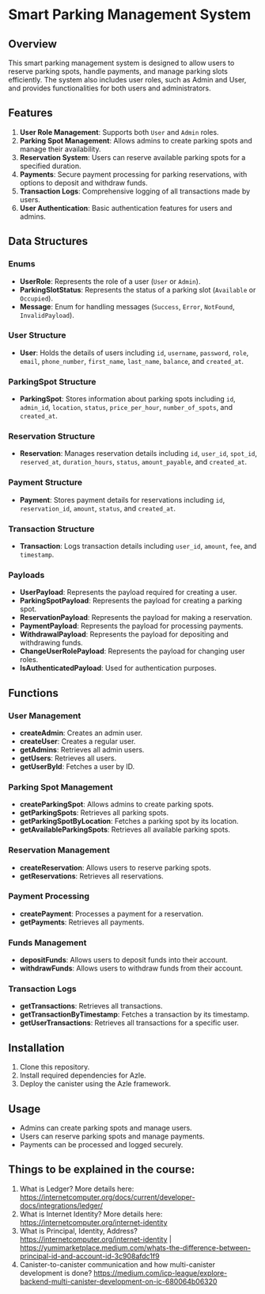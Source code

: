 # Smart Parking Management System

## Overview

This smart parking management system is designed to allow users to reserve parking spots, handle payments, and manage parking slots efficiently. The system also includes user roles, such as Admin and User, and provides functionalities for both users and administrators.

## Features

1. **User Role Management**: Supports both `User` and `Admin` roles.
2. **Parking Spot Management**: Allows admins to create parking spots and manage their availability.
3. **Reservation System**: Users can reserve available parking spots for a specified duration.
4. **Payments**: Secure payment processing for parking reservations, with options to deposit and withdraw funds.
5. **Transaction Logs**: Comprehensive logging of all transactions made by users.
6. **User Authentication**: Basic authentication features for users and admins.

## Data Structures

### Enums

- **UserRole**: Represents the role of a user (`User` or `Admin`).
- **ParkingSlotStatus**: Represents the status of a parking slot (`Available` or `Occupied`).
- **Message**: Enum for handling messages (`Success`, `Error`, `NotFound`, `InvalidPayload`).

### User Structure

- **User**: Holds the details of users including `id`, `username`, `password`, `role`, `email`, `phone_number`, `first_name`, `last_name`, `balance`, and `created_at`.

### ParkingSpot Structure

- **ParkingSpot**: Stores information about parking spots including `id`, `admin_id`, `location`, `status`, `price_per_hour`, `number_of_spots`, and `created_at`.

### Reservation Structure

- **Reservation**: Manages reservation details including `id`, `user_id`, `spot_id`, `reserved_at`, `duration_hours`, `status`, `amount_payable`, and `created_at`.

### Payment Structure

- **Payment**: Stores payment details for reservations including `id`, `reservation_id`, `amount`, `status`, and `created_at`.

### Transaction Structure

- **Transaction**: Logs transaction details including `user_id`, `amount`, `fee`, and `timestamp`.

### Payloads

- **UserPayload**: Represents the payload required for creating a user.
- **ParkingSpotPayload**: Represents the payload for creating a parking spot.
- **ReservationPayload**: Represents the payload for making a reservation.
- **PaymentPayload**: Represents the payload for processing payments.
- **WithdrawalPayload**: Represents the payload for depositing and withdrawing funds.
- **ChangeUserRolePayload**: Represents the payload for changing user roles.
- **IsAuthenticatedPayload**: Used for authentication purposes.

## Functions

### User Management

- **createAdmin**: Creates an admin user.
- **createUser**: Creates a regular user.
- **getAdmins**: Retrieves all admin users.
- **getUsers**: Retrieves all users.
- **getUserById**: Fetches a user by ID.

### Parking Spot Management

- **createParkingSpot**: Allows admins to create parking spots.
- **getParkingSpots**: Retrieves all parking spots.
- **getParkingSpotByLocation**: Fetches a parking spot by its location.
- **getAvailableParkingSpots**: Retrieves all available parking spots.

### Reservation Management

- **createReservation**: Allows users to reserve parking spots.
- **getReservations**: Retrieves all reservations.

### Payment Processing

- **createPayment**: Processes a payment for a reservation.
- **getPayments**: Retrieves all payments.

### Funds Management

- **depositFunds**: Allows users to deposit funds into their account.
- **withdrawFunds**: Allows users to withdraw funds from their account.

### Transaction Logs

- **getTransactions**: Retrieves all transactions.
- **getTransactionByTimestamp**: Fetches a transaction by its timestamp.
- **getUserTransactions**: Retrieves all transactions for a specific user.

## Installation

1. Clone this repository.
2. Install required dependencies for Azle.
3. Deploy the canister using the Azle framework.

## Usage

- Admins can create parking spots and manage users.
- Users can reserve parking spots and manage payments.
- Payments can be processed and logged securely.

## Things to be explained in the course:

1. What is Ledger? More details here: https://internetcomputer.org/docs/current/developer-docs/integrations/ledger/
2. What is Internet Identity? More details here: https://internetcomputer.org/internet-identity
3. What is Principal, Identity, Address? https://internetcomputer.org/internet-identity | https://yumimarketplace.medium.com/whats-the-difference-between-principal-id-and-account-id-3c908afdc1f9
4. Canister-to-canister communication and how multi-canister development is done? https://medium.com/icp-league/explore-backend-multi-canister-development-on-ic-680064b06320
